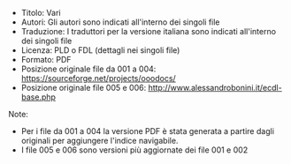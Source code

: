 * Titolo: Vari
* Autori: Gli autori sono indicati all'interno dei singoli file
* Traduzione: I traduttori per la versione italiana sono indicati all'interno dei singoli file
* Licenza: PLD o FDL (dettagli nei singoli file)
* Formato: PDF
* Posizione originale file da 001 a 004: https://sourceforge.net/projects/ooodocs/
* Posizione originale file 005 e 006: http://www.alessandrobonini.it/ecdl-base.php

Note:
* Per i file da 001 a 004 la versione PDF è stata generata a partire dagli originali per aggiungere l'indice navigabile.
* I file 005 e 006 sono versioni più aggiornate dei file 001 e 002
